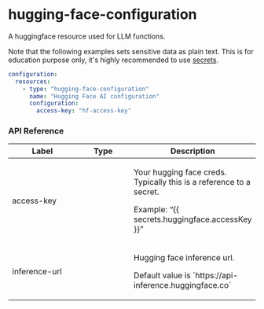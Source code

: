 # hugging-face-configuration

A huggingface resource used for LLM functions.


Note that the following examples sets sensitive data as plain text. This is for education purpose only, it's highly recommended to use [secrets](../../building-applications/secrets.md).



```yaml
configuration:
  resources:
    - type: "hugging-face-configuration"
      name: "Hugging Face AI configuration"
      configuration:
        access-key: "hf-access-key"
```



### API Reference

<table><thead><tr><th width="158.33333333333331">Label</th><th width="139">Type</th><th>Description</th></tr></thead><tbody><tr><td>access-key</td><td><br></td><td><p>Your hugging face creds. Typically this is a reference to a secret.</p><p></p><p>Example: “{{ secrets.huggingface.accessKey }}”</p></td></tr><tr><td>inference-url</td><td><br></td><td><p>Hugging face inference url.</p><p></p><p>Default value is `https://api-inference.huggingface.co`</p></td></tr></tbody></table>
